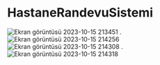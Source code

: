 # HastaneRandevuSistemi
![Ekran görüntüsü 2023-10-15 213451](https://github.com/SadiBarkinSeber/HastaneRandevuSistemi/assets/72513651/15ea1e78-6f3a-4354-8b49-dde53dd71d2a)                       .
![Ekran görüntüsü 2023-10-15 214256](https://github.com/SadiBarkinSeber/HastaneRandevuSistemi/assets/72513651/52fd9e04-a3e4-4cb9-872d-25b9db6b0a4e)
![Ekran görüntüsü 2023-10-15 214308](https://github.com/SadiBarkinSeber/HastaneRandevuSistemi/assets/72513651/edd0f82c-d053-4599-aa26-1bdb1fe81c2a)                       .
![Ekran görüntüsü 2023-10-15 214318](https://github.com/SadiBarkinSeber/HastaneRandevuSistemi/assets/72513651/74ace609-175d-4298-9b7a-4f6344d224a2)
